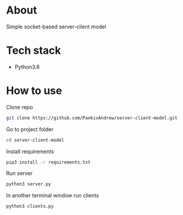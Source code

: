 # About
Simple socket-based server-client model

# Tech stack
* Python3.6

# How to use

Clone repo
```bash
git clone https://github.com/PankivAndrew/server-client-model.git
```

Go to project folder
```bash
cd server-client-model
```

Install requirements
```bash
pip3 install -r requirements.txt
```

Run server
```bash
python3 server.py
```
In another terminal window run clients
```bash
python3 clients.py
```


